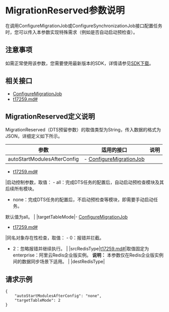 # MigrationReserved参数说明

在调用ConfigureMigrationJob或ConfigureSynchronizationJob接口配置任务时，您可以传入本参数实现特殊需求（例如是否自动启动预检查）。

## 注意事项

如需正常使用该参数，您需要使用最新版本的SDK，详情请参见[SDK下载](/cn.zh-CN/SDK参考/SDK下载.md)。

## 相关接口

-   [ConfigureMigrationJob](https://help.aliyun.com/document_detail/162271.html)
-   [t17259.md\#](/cn.zh-CN/API参考/数据同步/配置同步作业.md)

## MigrationReserved定义说明

MigrationReserved（DTS预留参数）的取值类型为String，传入数据的格式为JSON，详细定义如下所示。

|参数|适用的接口|说明|
|--|-----|--|
|autoStartModulesAfterConfig|-   [ConfigureMigrationJob](https://help.aliyun.com/document_detail/162271.html)
-   [t17259.md\#](/cn.zh-CN/API参考/数据同步/配置同步作业.md)

|启动控制参数，取值： -   all：完成DTS任务的配置后，自动启动预检查模块及其后续所有模块。
-   none：完成DTS任务的配置后，不启动预检查等模块，即需要手动启动任务。

默认值为all。 |
|targetTableMode|-   [ConfigureMigrationJob](https://help.aliyun.com/document_detail/162271.html)
-   [t17259.md\#](/cn.zh-CN/API参考/数据同步/配置同步作业.md)

|同名对象存在性检查，取值： -   0：报错并拦截。
-   2：忽略报错并继续执行。 |
|srcRedisType|[t17259.md\#](/cn.zh-CN/API参考/数据同步/配置同步作业.md)|取值固定为enterprise：阿里云Redis企业版实例。 **说明：** 本参数仅在Redis企业版实例间的数据同步场景下适用。 |
|destRedisType|

## 请求示例

```
{
    "autoStartModulesAfterConfig": "none",
    "targetTableMode": 2
}
```

